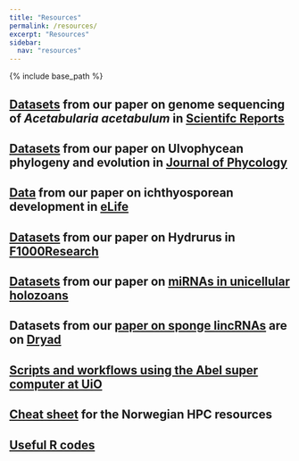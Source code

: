 ```yaml
---
title: "Resources"
permalink: /resources/
excerpt: "Resources"
sidebar:
  nav: "resources"
---
```


{% include base_path %}

## [Datasets](https://www.ebi.ac.uk/ena/browser/view/PRJEB40379) from our paper on genome sequencing of *Acetabularia acetabulum* in [Scientifc Reports](https://www.nature.com/articles/s41598-021-92092-4)

## [Datasets](/resources/datasets/JPY_2021) from our paper on Ulvophycean phylogeny and evolution in [Journal of Phycology](https://onlinelibrary.wiley.com/doi/abs/10.1111/jpy.13168)

## [Data](/resources/datasets/eLife_2019) from our paper on ichthyosporean development in [eLife](https://elifesciences.org/articles/49801)

## [Datasets](/resources/datasets/F1000Research) from our paper on Hydrurus in [F1000Research](https://f1000research.com/articles/8-401/v1)

## [Datasets](/resources/datasets/current_biology) from our paper on [miRNAs in unicellular holozoans](https://www.cell.com/current-biology/fulltext/S0960-9822(18)31063-7#%20)

## Datasets from our [paper on sponge lincRNAs](http://rspb.royalsocietypublishing.org/content/282/1821/20151746) are on [Dryad](http://datadryad.org/resource/doi:10.5061/dryad.v83fj)

## [Scripts and workflows using the Abel super computer at UiO](/resources/abel/intro/)

## [Cheat sheet](https://github.com/jonbra/NGS-Abel/wiki/Abel-cheat-sheet) for the Norwegian HPC resources

## [Useful R codes](/resources/r_commands)
